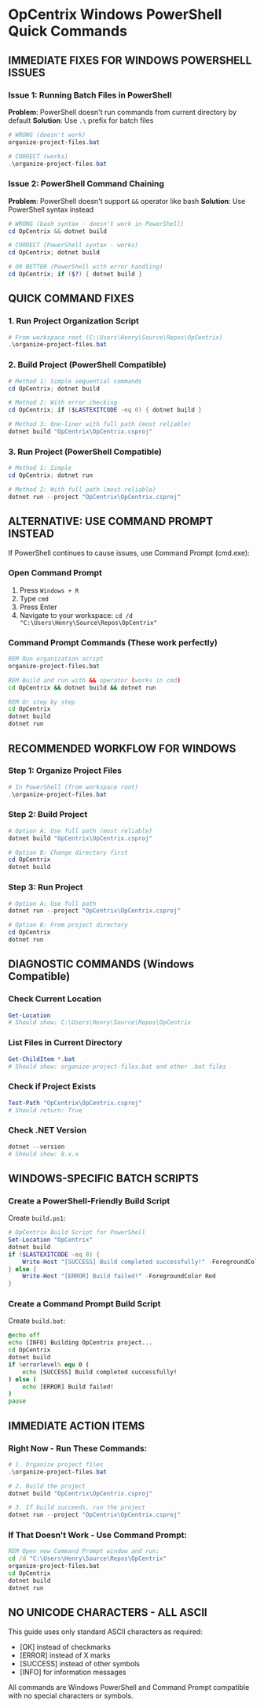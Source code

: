 # OpCentrix Windows PowerShell Quick Commands

## IMMEDIATE FIXES FOR WINDOWS POWERSHELL ISSUES

### Issue 1: Running Batch Files in PowerShell
**Problem**: PowerShell doesn't run commands from current directory by default
**Solution**: Use `.\` prefix for batch files

```powershell
# WRONG (doesn't work)
organize-project-files.bat

# CORRECT (works)
.\organize-project-files.bat
```

### Issue 2: PowerShell Command Chaining
**Problem**: PowerShell doesn't support `&&` operator like bash
**Solution**: Use PowerShell syntax instead

```powershell
# WRONG (bash syntax - doesn't work in PowerShell)
cd OpCentrix && dotnet build

# CORRECT (PowerShell syntax - works)
cd OpCentrix; dotnet build

# OR BETTER (PowerShell with error handling)
cd OpCentrix; if ($?) { dotnet build }
```

## QUICK COMMAND FIXES

### 1. Run Project Organization Script
```powershell
# From workspace root (C:\Users\Henry\Source\Repos\OpCentrix)
.\organize-project-files.bat
```

### 2. Build Project (PowerShell Compatible)
```powershell
# Method 1: Simple sequential commands
cd OpCentrix; dotnet build

# Method 2: With error checking
cd OpCentrix; if ($LASTEXITCODE -eq 0) { dotnet build }

# Method 3: One-liner with full path (most reliable)
dotnet build "OpCentrix\OpCentrix.csproj"
```

### 3. Run Project (PowerShell Compatible)
```powershell
# Method 1: Simple
cd OpCentrix; dotnet run

# Method 2: With full path (most reliable)
dotnet run --project "OpCentrix\OpCentrix.csproj"
```

## ALTERNATIVE: USE COMMAND PROMPT INSTEAD

If PowerShell continues to cause issues, use Command Prompt (cmd.exe):

### Open Command Prompt
1. Press `Windows + R`
2. Type `cmd`
3. Press Enter
4. Navigate to your workspace: `cd /d "C:\Users\Henry\Source\Repos\OpCentrix"`

### Command Prompt Commands (These work perfectly)
```cmd
REM Run organization script
organize-project-files.bat

REM Build and run with && operator (works in cmd)
cd OpCentrix && dotnet build && dotnet run

REM Or step by step
cd OpCentrix
dotnet build
dotnet run
```

## RECOMMENDED WORKFLOW FOR WINDOWS

### Step 1: Organize Project Files
```powershell
# In PowerShell (from workspace root)
.\organize-project-files.bat
```

### Step 2: Build Project
```powershell
# Option A: Use full path (most reliable)
dotnet build "OpCentrix\OpCentrix.csproj"

# Option B: Change directory first
cd OpCentrix
dotnet build
```

### Step 3: Run Project
```powershell
# Option A: Use full path
dotnet run --project "OpCentrix\OpCentrix.csproj"

# Option B: From project directory
cd OpCentrix
dotnet run
```

## DIAGNOSTIC COMMANDS (Windows Compatible)

### Check Current Location
```powershell
Get-Location
# Should show: C:\Users\Henry\Source\Repos\OpCentrix
```

### List Files in Current Directory
```powershell
Get-ChildItem *.bat
# Should show: organize-project-files.bat and other .bat files
```

### Check if Project Exists
```powershell
Test-Path "OpCentrix\OpCentrix.csproj"
# Should return: True
```

### Check .NET Version
```powershell
dotnet --version
# Should show: 8.x.x
```

## WINDOWS-SPECIFIC BATCH SCRIPTS

### Create a PowerShell-Friendly Build Script
Create `build.ps1`:
```powershell
# OpCentrix Build Script for PowerShell
Set-Location "OpCentrix"
dotnet build
if ($LASTEXITCODE -eq 0) {
    Write-Host "[SUCCESS] Build completed successfully!" -ForegroundColor Green
} else {
    Write-Host "[ERROR] Build failed!" -ForegroundColor Red
}
```

### Create a Command Prompt Build Script
Create `build.bat`:
```cmd
@echo off
echo [INFO] Building OpCentrix project...
cd OpCentrix
dotnet build
if %errorlevel% equ 0 (
    echo [SUCCESS] Build completed successfully!
) else (
    echo [ERROR] Build failed!
)
pause
```

## IMMEDIATE ACTION ITEMS

### Right Now - Run These Commands:
```powershell
# 1. Organize project files
.\organize-project-files.bat

# 2. Build the project
dotnet build "OpCentrix\OpCentrix.csproj"

# 3. If build succeeds, run the project
dotnet run --project "OpCentrix\OpCentrix.csproj"
```

### If That Doesn't Work - Use Command Prompt:
```cmd
REM Open new Command Prompt window and run:
cd /d "C:\Users\Henry\Source\Repos\OpCentrix"
organize-project-files.bat
cd OpCentrix
dotnet build
dotnet run
```

## NO UNICODE CHARACTERS - ALL ASCII

This guide uses only standard ASCII characters as required:
- [OK] instead of checkmarks
- [ERROR] instead of X marks  
- [SUCCESS] instead of other symbols
- [INFO] for information messages

All commands are Windows PowerShell and Command Prompt compatible with no special characters or symbols.